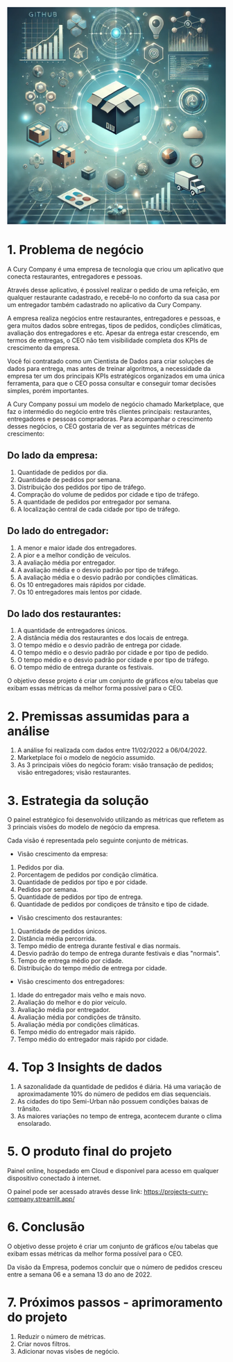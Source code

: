 <img src="capa_currycompany.png" alt="Capa do Projeto" width="1070" height="500">

# 1. Problema de negócio
A Cury Company é uma empresa de tecnologia que criou um aplicativo que conecta restaurantes, entregadores e pessoas. 

Através desse aplicativo, é possível realizar o pedido de uma refeição, em qualquer restaurante cadastrado, e recebê-lo no
conforto da sua casa por um entregador também cadastrado no aplicativo da Cury Company. 

A empresa realiza negócios entre restaurantes, entregadores e pessoas, e gera muitos dados sobre entregas, tipos de pedidos, condições climáticas,
avaliação dos entregadores e etc. Apesar da entrega estar crescendo, em termos de entregas, o CEO não tem visibilidade completa dos KPIs de crescimento da empresa. 

Você foi contratado como um Cientista de Dados para criar soluçòes de dados para entrega, mas antes de treinar algoritmos, a necessidade da empresa
ter um dos principais KPIs estratégicos organizados em uma única ferramenta, para que o CEO possa consultar e conseguir tomar decisões simples, porém importantes. 

A Cury Company possui um modelo de negócio chamado Marketplace, que faz o intermédio do negócio entre três clientes principais: restaurantes, entregadores e pessoas compradoras. Para acompanhar o crescimento desses negócios, o CEO gostaria de ver as seguintes métricas de crescimento: 

## Do lado da empresa:
1. Quantidade de pedidos por dia. 
2. Quantidade de pedidos por semana. 
3. Distribuição dos pedidos por tipo de tráfego. 
4. Compração do volume de pedidos por cidade e tipo de tráfego. 
5. A quantidade de pedidos por entregador por semana. 
6. A localização central de cada cidade por tipo de tráfego.

## Do lado do entregador:
1. A menor e maior idade dos entregadores. 
2. A pior e a melhor condição de veículos. 
3. A avaliação média por entregador. 
4. A avaliação média e o desvio padrão por tipo de tráfego. 
5. A avaliação média e o desvio padrão por condições climáticas. 
6. Os 10 entregadores mais rápidos por cidade. 
7. Os 10 entregadores mais lentos por cidade. 

## Do lado dos restaurantes:
1. A quantidade de entregadores únicos.
2. A distância média dos restaurantes e dos locais de entrega.
3. O tempo médio e o desvio padrão de entrega por cidade. 
4. O tempo médio e o desvio padrão por cidade e por tipo de pedido.
5. O tempo médio e o desvio padrão por cidade e por tipo de tráfego.
6. O tempo médio de entrega durante os festivais. 

O objetivo desse projeto é criar um conjunto de gráficos e/ou tabelas que exibam essas métricas da melhor forma possível para o CEO.

# 2. Premissas assumidas para a análise
1. A análise foi realizada com dados entre 11/02/2022 a 06/04/2022.
2. Marketplace foi o modelo de negócio assumido.
3. As 3 principais viões do negócio foram: visão transação de pedidos; visão entregadores; visão restaurantes.

# 3. Estrategia da solução
O painel estratégico foi desenvolvido utilizando as métricas que refletem as 3 princiais visões do modelo de negócio da empresa.

Cada visão é representada pelo seguinte conjunto de métricas.

+ Visão crescimento da empresa:
1. Pedidos por dia. 
2. Porcentagem de pedidos por condição climática. 
3. Quantidade de pedidos por tipo e por cidade. 
4. Pedidos por semana. 
5. Quantidade de pedidos por tipo de entrega. 
6. Quantidade de pedidos por condiçoes de trânsito e tipo de cidade.

+ Visão crescimento dos restaurantes:
1. Quantidade de pedidos únicos. 
2. Distância média percorrida. 
3. Tempo médio de entrega durante festival e dias normais. 
4. Desvio padrão do tempo de entrega durante festivais e dias "normais". 
5. Tempo de entrega médio por cidade. 
6. Distribuição do tempo médio de entrega por cidade.

+ Visão crescimento dos entregadores:
1. Idade do entregador mais velho e mais novo. 
2. Avaliação do melhor e do pior veículo. 
3. Avaliação média por entregador. 
4. Avaliação média por condições de trânsito. 
5. Avaliação média por condições climáticas. 
6. Tempo médio do entregador mais rápido.
7. Tempo médio do entregador mais rápido por cidade. 

# 4. Top 3 Insights de dados
1. A sazonalidade da quantidade de pedidos é diária. Há uma variação de aproximadamente 10% do número de pedidos em dias sequenciais. 
2. As cidades do tipo Semi-Urban não possuem condições baixas de trânsito. 
3. As maiores variações no tempo de entrega, acontecem durante o clima ensolarado. 

# 5. O produto final do projeto
Painel online, hospedado em Cloud e disponível para acesso em qualquer dispositivo conectado à internet. 

O painel pode ser acessado através desse link: https://projects-curry-company.streamlit.app/

# 6. Conclusão
O objetivo desse projeto é criar um conjunto de gráficos e/ou tabelas que exibam essas métricas da melhor forma possível para o CEO.

Da visão da Empresa, podemos concluir que o número de pedidos cresceu entre a semana 06 e a semana 13 do ano de 2022. 

# 7. Próximos passos - aprimoramento do projeto
1. Reduzir o número de métricas. 
2. Criar novos filtros. 
3. Adicionar novas visões de negócio.

